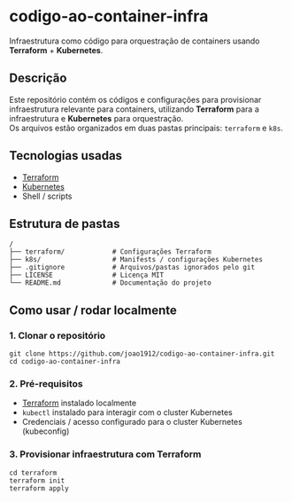 # codigo-ao-container-infra

Infraestrutura como código para orquestração de containers usando **Terraform** + **Kubernetes**.



## Descrição

Este repositório contém os códigos e configurações para provisionar infraestrutura relevante para containers, utilizando **Terraform** para a infraestrutura e **Kubernetes** para orquestração.  
Os arquivos estão organizados em duas pastas principais: `terraform` e `k8s`.



## Tecnologias usadas

- [Terraform](https://www.terraform.io/)  
- [Kubernetes](https://kubernetes.io/)  
- Shell / scripts


## Estrutura de pastas

    /
    ├── terraform/            # Configurações Terraform
    ├── k8s/                  # Manifests / configurações Kubernetes
    ├── .gitignore            # Arquivos/pastas ignorados pelo git
    ├── LICENSE               # Licença MIT
    └── README.md             # Documentação do projeto


## Como usar / rodar localmente

### 1. Clonar o repositório
    git clone https://github.com/joao1912/codigo-ao-container-infra.git
    cd codigo-ao-container-infra

### 2. Pré-requisitos
- [Terraform](https://www.terraform.io/downloads) instalado localmente  
- `kubectl` instalado para interagir com o cluster Kubernetes  
- Credenciais / acesso configurado para o cluster Kubernetes (kubeconfig)

### 3. Provisionar infraestrutura com Terraform
    cd terraform
    terraform init
    terraform apply

